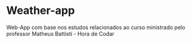 # Weather-app
Web-App com base nos estudos relacionados ao curso ministrado pelo professor Matheus Battisti - Hora de Codar
